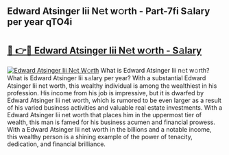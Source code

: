 ## Edward Atsinger Iii N𝚎t w𝚘rth - Part-7fi S𝚊lary per year qTO4i

# <h2><a href="http://gc15doe.nevu.top/?p=Edward+Atsinger+Iii">🔗 👉🔴 Edward Atsinger Iii N𝚎t w𝚘rth - S𝚊lary</a></h2>

[![Edward Atsinger Iii N𝚎t W𝚘rth](https://i.imgur.com/Oavwk0R.jpeg)](http://gc15doe.nevu.top/?p=Edward+Atsinger+Iii)
What is Edward Atsinger Iii n𝚎t w𝚘rth? What is Edward Atsinger Iii s𝚊lary per year?
With a substantial Edward Atsinger Iii net worth, this wealthy individual is among the wealthiest in his profession. His income from his job is impressive, but it is dwarfed by Edward Atsinger Iii net worth, which is rumored to be even larger as a result of his varied business activities and valuable real estate investments. With a Edward Atsinger Iii net worth that places him in the uppermost tier of wealth, this man is famed for his business acumen and financial prowess. With a Edward Atsinger Iii net worth in the billions and a notable income, this wealthy person is a shining example of the power of tenacity, dedication, and financial brilliance.
